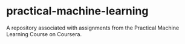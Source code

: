 # practical-machine-learning
A repository associated with assignments from the Practical Machine Learning Course on Coursera. 
